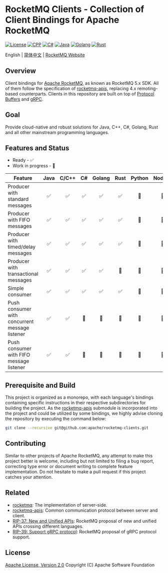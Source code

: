 # RocketMQ Clients - Collection of Client Bindings for Apache RocketMQ

[![License][license-image]][license-url] [![CPP][cpp-image]][cpp-url] [![C#][csharp-image]][csharp-url] [![Java][java-image]][java-url] [![Golang][golang-image]][golang-url] [![Rust][rust-image]][rust-url]

English | [简体中文](README-CN.md) | [RocketMQ Website](https://rocketmq.apache.org/)

## Overview

Client bindings for [Apache RocketMQ](https://rocketmq.apache.org/), as known as RocketMQ 5.x SDK. All of them follow the specification of [rocketmq-apis](https://github.com/apache/rocketmq-apis), replacing 4.x remoting-based counterparts. Clients in this repository are built on top of [Protocol Buffers](https://developers.google.com/protocol-buffers) and [gRPC](https://grpc.io/).

## Goal

Provide cloud-native and robust solutions for Java, C++, C#, Golang, Rust and all other mainstream programming languages.

## Features and Status

* Ready - ✅
* Work in progress - 🚧

| Feature                                        | Java  | C/C++ |  C#   | Golang | Rust  | Python | Node.js |  PHP  |
| ---------------------------------------------- | :---: | :---: | :---: | :----: | :---: | :----: | :-----: | :---: |
| Producer with standard messages                |   ✅   |   ✅   |   ✅   |   ✅    |   ✅   |   🚧    |    🚧    |   🚧   |
| Producer with FIFO messages                    |   ✅   |   ✅   |   ✅   |   ✅    |   ✅   |   🚧    |    🚧    |   🚧   |
| Producer with timed/delay messages             |   ✅   |   ✅   |   ✅   |   ✅    |   ✅   |   🚧    |    🚧    |   🚧   |
| Producer with transactional messages           |   ✅   |   ✅   |   ✅   |   ✅    |   🚧   |   🚧    |    🚧    |   🚧   |
| Simple consumer                                |   ✅   |   ✅   |   ✅   |   ✅    |   ✅   |   🚧    |    🚧    |   🚧   |
| Push consumer with concurrent message listener |   ✅   |   ✅   |   🚧   |   🚧    |   🚧   |   🚧    |    🚧    |   🚧   |
| Push consumer with FIFO message listener       |   ✅   |   ✅   |   🚧   |   🚧    |   🚧   |   🚧    |    🚧    |   🚧   |

## Prerequisite and Build

This project is organized as a monorepo, with each language's bindings containing specific instructions in their respective subdirectories for building the project. As the [rocketmq-apis](https://github.com/apache/rocketmq-apis) submodule is incorporated into the project and could be utilized by some bindings, we highly advise cloning the repository by executing the command below:

```sh
git clone --recursive git@github.com:apache/rocketmq-clients.git
```

## Contributing

Similar to other projects of Apache RocketMQ, any attempt to make this project better is welcome, including but not limited to filing a bug report, correcting type error or document writing to complete feature implementation. Do not hesitate to make a pull request if this project catches your attention.

## Related

* [rocketmq](https://github.com/apache/rocketmq): The implementation of server-side.
* [rocketmq-apis](https://github.com/apache/rocketmq-apis): Common communication protocol between server and client.
* [RIP-37: New and Unified APIs](https://shimo.im/docs/m5kv92OeRRU8olqX): RocketMQ proposal of new and unified APIs crossing different languages.
* [RIP-39: Support gRPC protocol](https://shimo.im/docs/gXqmeEPYgdUw5bqo): RocketMQ proposal of gRPC protocol support.

## License

[Apache License, Version 2.0](http://www.apache.org/licenses/LICENSE-2.0.html) Copyright (C) Apache Software Foundation

[license-image]: https://img.shields.io/badge/license-Apache%202-4EB1BA.svg
[license-url]: https://www.apache.org/licenses/LICENSE-2.0.html
[cpp-image]: https://github.com/apache/rocketmq-clients/actions/workflows/cpp_build.yml/badge.svg
[cpp-url]: https://github.com/apache/rocketmq-clients/actions/workflows/cpp_build.yml
[csharp-image]: https://github.com/apache/rocketmq-clients/actions/workflows/csharp_build.yml/badge.svg
[csharp-url]: https://github.com/apache/rocketmq-clients/actions/workflows/csharp_build.yml
[java-image]: https://github.com/apache/rocketmq-clients/actions/workflows/java_build.yml/badge.svg
[java-url]: https://github.com/apache/rocketmq-clients/actions/workflows/java_build.yml
[golang-image]: https://github.com/apache/rocketmq-clients/actions/workflows/golang_build.yml/badge.svg
[golang-url]: https://github.com/apache/rocketmq-clients/actions/workflows/golang_build.yml
[rust-image]: https://github.com/apache/rocketmq-clients/actions/workflows/rust_build.yml/badge.svg
[rust-url]: https://github.com/apache/rocketmq-clients/actions/workflows/rust_build.yml
